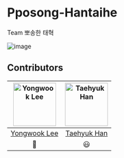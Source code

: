 # Pposong-Hantaihe

Team 뽀송한 태혁

![image](https://user-images.githubusercontent.com/46441280/172790103-b6a6a587-e84c-4f71-bb46-13fac430c65c.png)

## Contributors
	

|<img alt="Yongwook Lee" src="https://avatars.githubusercontent.com/u/46441280?v=4" width="100"/> | <img alt="Taehyuk Han" src="https://avatars.githubusercontent.com/u/80453189?v=4" width="100"/> |
|:-----:|:-----:|
| [Yongwook Lee](https://github.com/i4song) | [Taehyuk Han](https://github.com/hantaihe)  |
| 🛁 | 😃 |
